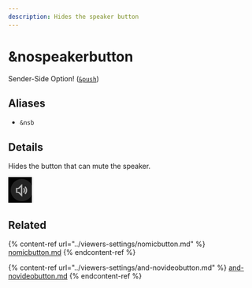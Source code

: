 ```yaml
---
description: Hides the speaker button
---
```


# \&nospeakerbutton

Sender-Side Option! ([`&push`](push.md))

## Aliases

* `&nsb`

## Details

Hides the button that can mute the speaker.

![](<../.gitbook/assets/image (140).png>)

## Related

{% content-ref url="../viewers-settings/nomicbutton.md" %}
[nomicbutton.md](../viewers-settings/nomicbutton.md)
{% endcontent-ref %}

{% content-ref url="../viewers-settings/and-novideobutton.md" %}
[and-novideobutton.md](../viewers-settings/and-novideobutton.md)
{% endcontent-ref %}
